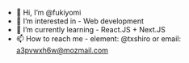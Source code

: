 - 👋 Hi, I’m @fukiyomi
- 👀 I’m interested in - Web development
- 🌱 I’m currently learning - React.JS + Next.JS
- 📫 How to reach me - element: @txshiro or email: a3pvwxh6w@mozmail.com

<!---
fukiyomi/fukiyomi is a ✨ special ✨ repository because its `README.md` (this file) appears on your GitHub profile.
You can click the Preview link to take a look at your changes.
--->
